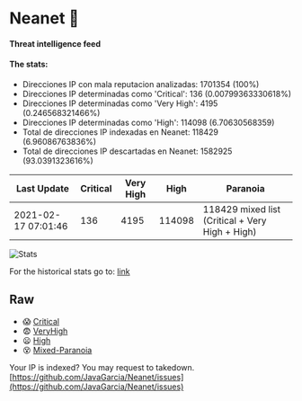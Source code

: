 # Neanet :hocho:
#### Threat intelligence feed
#### The stats:

- Direcciones IP con mala reputacion analizadas: 1701354 (100%)
- Direcciones IP determinadas como 'Critical':  136 (0.00799363330618%)
- Direcciones IP determinadas como 'Very High':  4195 (0.246568321466%)
- Direcciones IP determinadas como 'High':  114098 (6.70630568359)
- Total de direcciones IP indexadas en Neanet:  118429 (6.96086763836%)
- Total de direcciones IP descartadas en Neanet:  1582925 (93.0391323616%)

| Last Update | Critical | Very High | High | Paranoia |
| --- | --- | --- | --- | --- |
| 2021-02-17 07:01:46 | 136 | 4195 | 114098 | 118429 mixed list (Critical + Very High + High)|

![Stats](https://docs.google.com/spreadsheets/d/e/2PACX-1vSnaNMIXVabIpDJjufMlzH7poXnshF3mgd8Is1g9ytUEzVsP5my4Trn8f-xkoLLQ38xpL3HtmUexLo6/pubchart?oid=501124687&format=image)

For the historical stats go to: [link](/stats.csv)
## Raw
- :scream: [Critical](https://raw.githubusercontent.com/JavaGarcia/Neanet/master/blacklists/neanet_critical.txt)
- :fearful: [VeryHigh](https://raw.githubusercontent.com/JavaGarcia/Neanet/master/blacklists/neanet_veryHigh.txtt)
- :frowning: [High](https://raw.githubusercontent.com/JavaGarcia/Neanet/master/blacklists/neanet_high.txt)
- :dizzy_face: [Mixed-Paranoia](https://raw.githubusercontent.com/JavaGarcia/Neanet/master/blacklists/neanet_all.txt)


Your IP is indexed? You may request to takedown. [https://github.com/JavaGarcia/Neanet/issues](https://github.com/JavaGarcia/Neanet/issues)
































































































































































































































































































































































































































































































































































































































































































































































































































































































































































































































































































































































































































































































































































































































































































































































































































































































































































































































































































































































































































































































































































































































































































































































































































































































































































































































































































































































































































































































































































































































































































































































































































































































































































































































































































































































































































































































































































































































































































































































































































































































































































































































































































































































































































